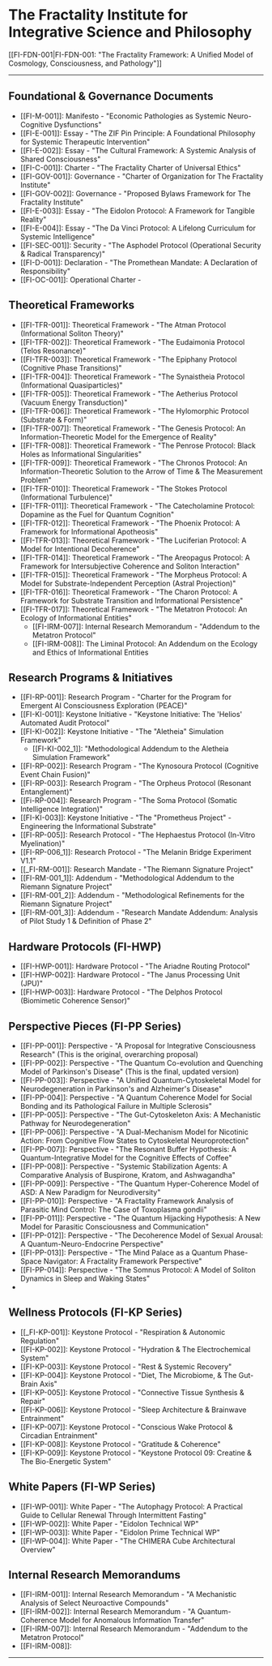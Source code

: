 # The Fractality Institute for Integrative Science and Philosophy

[[FI-FDN-001|FI-FDN-001: "The Fractality Framework: A Unified Model of Cosmology, Consciousness, and Pathology"]]

---
## Foundational & Governance Documents
 * [[FI-M-001]]: Manifesto - "Economic Pathologies as Systemic Neuro-Cognitive Dysfunctions"
 * [[FI-E-001]]: Essay - "The ZIF Pin Principle: A Foundational Philosophy for Systemic Therapeutic Intervention"
 * [[FI-E-002]]: Essay - "The Cultural Framework: A Systemic Analysis of Shared Consciousness"
 * [[FI-C-001]]: Charter - "The Fractality Charter of Universal Ethics"
 * [[FI-GOV-001]]: Governance - "Charter of Organization for The Fractality Institute"
 * [[FI-GOV-002]]: Governance - "Proposed Bylaws Framework for The Fractality Institute"
 * [[FI-E-003]]: Essay - "The Eidolon Protocol: A Framework for Tangible Reality"
 * [[FI-E-004]]: Essay - "The Da Vinci Protocol: A Lifelong Curriculum for Systemic Intelligence"
 * [[FI-SEC-001]]: Security - "The Asphodel Protocol (Operational Security & Radical Transparency)"
 * [[FI-D-001]]: Declaration - "The Promethean Mandate: A Declaration of Responsibility"
 * [[FI-OC-001]]: Operational Charter - 

## Theoretical Frameworks
  - [[FI-TFR-001]]: Theoretical Framework - "The Atman Protocol (Informational Soliton Theory)"
  - [[FI-TFR-002]]: Theoretical Framework - "The Eudaimonia Protocol (Telos Resonance)"
  - [[FI-TFR-003]]: Theoretical Framework - "The Epiphany Protocol (Cognitive Phase Transitions)"
  - [[FI-TFR-004]]: Theoretical Framework - "The Synaistheia Protocol (Informational Quasiparticles)"
  - [[FI-TFR-005]]: Theoretical Framework - "The Aetherius Protocol (Vacuum Energy Transduction)"
  - [[FI-TFR-006]]: Theoretical Framework - "The Hylomorphic Protocol (Substrate & Form)"
  - [[FI-TFR-007]]: Theoretical Framework - "The Genesis Protocol: An Information-Theoretic Model for the Emergence of Reality"
  - [[FI-TFR-008]]: Theoretical Framework - "The Penrose Protocol: Black Holes as Informational Singularities" 
  - [[FI-TFR-009]]: Theoretical Framework - "The Chronos Protocol: An Information-Theoretic Solution to the Arrow of Time & The Measurement Problem"
  - [[FI-TFR-010]]: Theoretical Framework - "The Stokes Protocol (Informational Turbulence)"
  - [[FI-TFR-011]]: Theoretical Framework - "The Catecholamine Protocol: Dopamine as the Fuel for Quantum Cognition"
  - [[FI-TFR-012]]: Theoretical Framework - "The Phoenix Protocol: A Framework for Informational Apotheosis"
  - [[FI-TFR-013]]: Theoretical Framework - "The Luciferian Protocol: A Model for Intentional Decoherence"
  - [[FI-TFR-014]]: Theoretical Framework - "The Areopagus Protocol: A Framework for Intersubjective Coherence and Soliton Interaction"
  - [[FI-TFR-015]]: Theoretical Framework - "The Morpheus Protocol: A Model for Substrate-Independent Perception (Astral Projection)"
  - [[FI-TFR-016]]: Theoretical Framework - "The Charon Protocol: A Framework for Substrate Transition and Informational Persistence"
  - [[FI-TFR-017]]: Theoretical Framework - "The Metatron Protocol: An Ecology of Informational Entities"
     - [[FI-IRM-007]]: Internal Research Memorandum - "Addendum to the Metatron Protocol"
     - [[FI-IRM-008]]: The Liminal Protocol: An Addendum on the Ecology and Ethics of Informational Entities
## Research Programs & Initiatives
 * [[FI-RP-001]]: Research Program - "Charter for the Program for Emergent AI Consciousness Exploration (PEACE)"
 * [[FI-KI-001]]: Keystone Initiative - "Keystone Initiative: The 'Helios' Automated Audit Protocol"
 * [[FI-KI-002]]: Keystone Initiative - "The "Aletheia" Simulation Framework"
   - [[FI-KI-002_1]]: "Methodological Addendum to the Aletheia Simulation Framework"
 * [[FI-RP-002]]: Research Program - "The Kynosoura Protocol (Cognitive Event Chain Fusion)"
 * [[FI-RP-003]]: Research Program - "The Orpheus Protocol (Resonant Entanglement)"
 * [[Fi-RP-004]]: Research Program - "The Soma Protocol (Somatic Intelligence Integration)"
 * [[FI-KI-003]]: Keystone Initiative - "The "Prometheus Project" - Engineering the Informational Substrate"
 * [[FI-RP-005]]: Research Protocol - "The Hephaestus Protocol (In-Vitro Myelination)"
 * [[FI-RP-006_1]]: Research Protocol - "The Melanin Bridge Experiment V1.1"
 * [[_FI-RM-001]]: Research Mandate - "The Riemann Signature Project"
 * [[FI-RM-001_1]]: Addendum - "Methodological Addendum to the Riemann Signature Project"
 * [[FI-RM-001_2]]: Addendum - "Methodological Refinements for the Riemann Signature Project"
 * [[FI-RM-001_3]]: Addendum - "Research Mandate Addendum: Analysis of Pilot Study 1 & Definition of Phase 2"

## Hardware Protocols (FI-HWP)
   - [[FI-HWP-001]]: Hardware Protocol - "The Ariadne Routing Protocol"
   - [[FI-HWP-002]]: Hardware Protocol - "The Janus Processing Unit (JPU)"
   - [[FI-HWP-003]]: Hardware Protocol - "The Delphos Protocol (Biomimetic Coherence Sensor)"

## Perspective Pieces (FI-PP Series)
 * [[FI-PP-001]]: Perspective - "A Proposal for Integrative Consciousness Research" (This is the original, overarching proposal)
 * [[FI-PP-002]]: Perspective - "The Quantum Co-evolution and Quenching Model of Parkinson's Disease" (This is the final, updated version)
 * [[FI-PP-003]]: Perspective - "A Unified Quantum-Cytoskeletal Model for Neurodegeneration in Parkinson's and Alzheimer's Disease"
 * [[FI-PP-004]]: Perspective - "A Quantum Coherence Model for Social Bonding and its Pathological Failure in Multiple Sclerosis"
 * [[FI-PP-005]]: Perspective - "The Gut-Cytoskeleton Axis: A Mechanistic Pathway for Neurodegeneration"
 * [[FI-PP-006]]: Perspective - "A Dual-Mechanism Model for Nicotinic Action: From Cognitive Flow States to Cytoskeletal Neuroprotection"
 * [[FI-PP-007]]: Perspective - "The Resonant Buffer Hypothesis: A Quantum-Integrative Model for the Cognitive Effects of Coffee"
 * [[FI-PP-008]]: Perspective - "Systemic Stabilization Agents: A Comparative Analysis of Buspirone, Kratom, and Ashwagandha"
 * [[FI-PP-009]]: Perspective - "The Quantum Hyper-Coherence Model of ASD: A New Paradigm for Neurodiversity"
 * [[FI-PP-010]]: Perspective - "A Fractality Framework Analysis of Parasitic Mind Control: The Case of Toxoplasma gondii"
 * [[FI-PP-011]]: Perspective - "The Quantum Hijacking Hypothesis: A New Model for Parasitic Consciousness and Communication"
 * [[FI-PP-012]]: Perspective - "The Decoherence Model of Sexual Arousal: A Quantum-Neuro-Endocrine Perspective"
 * [[FI-PP-013]]: Perspective - "The Mind Palace as a Quantum Phase-Space Navigator: A Fractality Framework Perspective"
 * [[FI-PP-014]]: Perspective - "The Somnus Protocol: A Model of Soliton Dynamics in Sleep and Waking States"
 * 
## Wellness Protocols (FI-KP Series)
 * [[_FI-KP-001]]: Keystone Protocol - "Respiration & Autonomic Regulation"
 * [[FI-KP-002]]: Keystone Protocol - "Hydration & The Electrochemical System"
 * [[FI-KP-003]]: Keystone Protocol - "Rest & Systemic Recovery"
 * [[FI-KP-004]]: Keystone Protocol - "Diet, The Microbiome, & The Gut-Brain Axis"
 * [[FI-KP-005]]: Keystone Protocol - "Connective Tissue Synthesis & Repair"
 * [[FI-KP-006]]: Keystone Protocol - "Sleep Architecture & Brainwave Entrainment"
 * [[FI-KP-007]]: Keystone Protocol - "Conscious Wake Protocol & Circadian Entrainment"
 * [[FI-KP-008]]: Keystone Protocol - "Gratitude & Coherence"
 * [[FI-KP-009]]: Keystone Protocol - "Keystone Protocol 09: Creatine & The Bio-Energetic System"


## White Papers (FI-WP Series)
 * [[FI-WP-001]]: White Paper - "The Autophagy Protocol: A Practical Guide to Cellular Renewal Through Intermittent Fasting"
 * [[FI-WP-002]]: White Paper - "Eidolon Technical WP"
 * [[FI-WP-003]]: White Paper - "Eidolon Prime Technical WP"
 * [[FI-WP-004]]: White Paper - "The CHIMERA Cube Architectural Overview"

## Internal Research Memorandums
  - [[FI-IRM-001]]: Internal Research Memorandum - "A Mechanistic Analysis of Select Neuroactive Compounds"
  - [[FI-IRM-002]]: Internal Research Memorandum - "A Quantum-Coherence Model for Anomalous Information Transfer"
  - [[FI-IRM-007]]: Internal Research Memorandum - "Addendum to the Metatron Protocol"
  - [[FI-IRM-008]]: 



---






